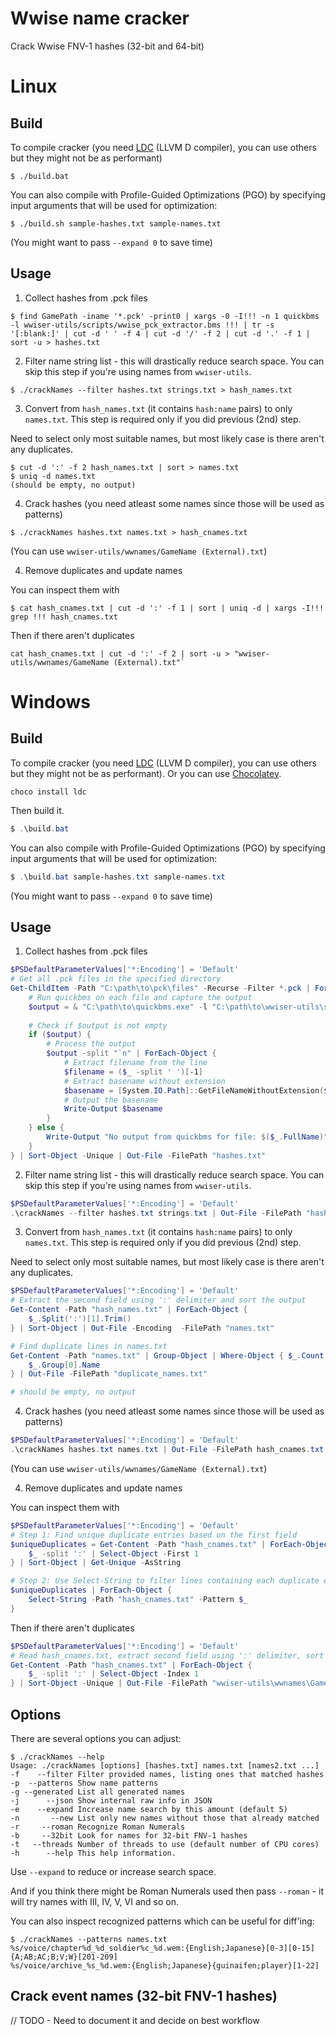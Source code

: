 
# Wwise name cracker

Crack Wwise FNV-1 hashes (32-bit and 64-bit)
# Linux
## Build

To compile cracker (you need [LDC](https://github.com/ldc-developers/ldc) (LLVM D compiler), you can use others but they might not be as performant)

```
$ ./build.bat
```

You can also compile with Profile-Guided Optimizations (PGO) by specifying input arguments that will be used for optimization:

```
$ ./build.sh sample-hashes.txt sample-names.txt
```

(You might want to pass `--expand 0` to save time)

## Usage

1. Collect hashes from .pck files
```
$ find GamePath -iname '*.pck' -print0 | xargs -0 -I!!! -n 1 quickbms -l wwiser-utils/scripts/wwise_pck_extractor.bms !!! | tr -s '[:blank:]' | cut -d ' ' -f 4 | cut -d '/' -f 2 | cut -d '.' -f 1 | sort -u > hashes.txt
```

2. Filter name string list - this will drastically reduce search space. You can skip this step if you're using names from `wwiser-utils`.
```
$ ./crackNames --filter hashes.txt strings.txt > hash_names.txt
```

3. Convert from `hash_names.txt` (it contains `hash:name` pairs) to only `names.txt`. This step is required only if you did previous (2nd) step.

Need to select only most suitable names, but most likely case is there aren't any duplicates.
```
$ cut -d ':' -f 2 hash_names.txt | sort > names.txt
$ uniq -d names.txt
(should be empty, no output)
```

4. Crack hashes (you need atleast some names since those will be used as patterns)
```
$ ./crackNames hashes.txt names.txt > hash_cnames.txt
```

(You can use `wwiser-utils/wwnames/GameName (External).txt`)

4. Remove duplicates and update names

You can inspect them with
```
$ cat hash_cnames.txt | cut -d ':' -f 1 | sort | uniq -d | xargs -I!!! grep !!! hash_cnames.txt
```

Then if there aren't duplicates

```
cat hash_cnames.txt | cut -d ':' -f 2 | sort -u > "wwiser-utils/wwnames/GameName (External).txt"`
```
# Windows
## Build

To compile cracker (you need [LDC](https://github.com/ldc-developers/ldc) (LLVM D compiler), you can use others but they might not be as performant).
Or you can use [Chocolatey](https://chocolatey.org/install).
```
choco install ldc
```
Then build it.
```powershell
$ .\build.bat
```

You can also compile with Profile-Guided Optimizations (PGO) by specifying input arguments that will be used for optimization:

```powershell
$ .\build.bat sample-hashes.txt sample-names.txt
```

(You might want to pass `--expand 0` to save time)

## Usage

1. Collect hashes from .pck files
```powershell
$PSDefaultParameterValues['*:Encoding'] = 'Default'
# Get all .pck files in the specified directory
Get-ChildItem -Path "C:\path\to\pck\files" -Recurse -Filter *.pck | ForEach-Object {
    # Run quickbms on each file and capture the output
    $output = & "C:\path\to\quickbms.exe" -l "C:\path\to\wwiser-utils\scripts\wwise_pck_extractor.bms" $_.FullName
    
    # Check if $output is not empty
    if ($output) {
        # Process the output
        $output -split "`n" | ForEach-Object {
            # Extract filename from the line
            $filename = ($_ -split ' ')[-1]
            # Extract basename without extension
            $basename = [System.IO.Path]::GetFileNameWithoutExtension($filename)
            # Output the basename
            Write-Output $basename
        }
    } else {
        Write-Output "No output from quickbms for file: $($_.FullName)"
    }
} | Sort-Object -Unique | Out-File -FilePath "hashes.txt"
```

2. Filter name string list - this will drastically reduce search space. You can skip this step if you're using names from `wwiser-utils`.
```powershell
$PSDefaultParameterValues['*:Encoding'] = 'Default'
.\crackNames --filter hashes.txt strings.txt | Out-File -FilePath "hash_names.txt"
```

3. Convert from `hash_names.txt` (it contains `hash:name` pairs) to only `names.txt`. This step is required only if you did previous (2nd) step.

Need to select only most suitable names, but most likely case is there aren't any duplicates.
```powershell
$PSDefaultParameterValues['*:Encoding'] = 'Default'
# Extract the second field using ':' delimiter and sort the output
Get-Content -Path "hash_names.txt" | ForEach-Object {
    $_.Split(':')[1].Trim()
} | Sort-Object | Out-File -Encoding  -FilePath "names.txt"

# Find duplicate lines in names.txt
Get-Content -Path "names.txt" | Group-Object | Where-Object { $_.Count -gt 1 } | ForEach-Object {
    $_.Group[0].Name
} | Out-File -FilePath "duplicate_names.txt"

# should be empty, no output
```

4. Crack hashes (you need atleast some names since those will be used as patterns)
```powershell
$PSDefaultParameterValues['*:Encoding'] = 'Default'
.\crackNames hashes.txt names.txt | Out-File -FilePath hash_cnames.txt
```

(You can use `wwiser-utils/wwnames/GameName (External).txt`)

4. Remove duplicates and update names

You can inspect them with
```powershell
$PSDefaultParameterValues['*:Encoding'] = 'Default'
# Step 1: Find unique duplicate entries based on the first field
$uniqueDuplicates = Get-Content -Path "hash_cnames.txt" | ForEach-Object {
    $_ -split ':' | Select-Object -First 1
} | Sort-Object | Get-Unique -AsString

# Step 2: Use Select-String to filter lines containing each duplicate entry
$uniqueDuplicates | ForEach-Object {
    Select-String -Path "hash_cnames.txt" -Pattern $_
}
```

Then if there aren't duplicates

```powershell
$PSDefaultParameterValues['*:Encoding'] = 'Default'
# Read hash_cnames.txt, extract second field using ':' delimiter, sort uniquely, and save to a file
Get-Content -Path "hash_cnames.txt" | ForEach-Object {
    $_ -split ':' | Select-Object -Index 1
} | Sort-Object -Unique | Out-File -FilePath "wwiser-utils\wwnames\GameName (External).txt"

```

## Options

There are several options you can adjust:
```
$ ./crackNames --help
Usage: ./crackNames [options] [hashes.txt] names.txt [names2.txt ...]
-f    --filter Filter provided names, listing ones that matched hashes
-p  --patterns Show name patterns
-g --generated List all generated names
-j      --json Show internal raw info in JSON
-e    --expand Increase name search by this amount (default 5)
-n       --new List only new names without those that already matched
-r     --roman Recognize Roman Numerals
-b     --32bit Look for names for 32-bit FNV-1 hashes
-t   --threads Number of threads to use (default number of CPU cores)
-h      --help This help information.
```

Use `--expand` to reduce or increase search space.

And if you think there might be Roman Numerals used then pass `--roman` - it will try names with III, IV, V, VI and so on.

You can also inspect recognized patterns which can be useful for diff'ing:
```
$ ./crackNames --patterns names.txt
%s/voice/chapter%d_%d_soldier%c_%d.wem:{English;Japanese}[0-3][0-15]{A;AB;AC;B;V;W}[201-209]
%s/voice/archive_%s_%d.wem:{English;Japanese}{guinaifen;player}[1-22]
```

## Crack event names (32-bit FNV-1 hashes)

// TODO - Need to document it and decide on best workflow
